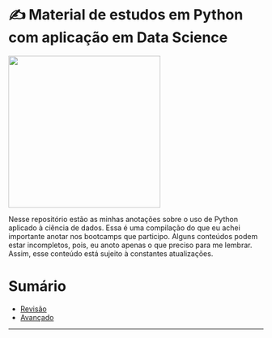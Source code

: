 # ✍️ Material de estudos em Python com aplicação em Data Science

<img width="300" src="https://i.gifer.com/X0Rf.gif">


Nesse repositório estão as minhas anotações sobre o uso de Python aplicado à ciência de dados. Essa é uma compilação do que eu achei importante anotar nos bootcamps que participo. Alguns conteúdos podem estar incompletos, pois, eu anoto apenas o que preciso para me lembrar. Assim, esse conteúdo está sujeito à constantes atualizações.

# Sumário

- [Revisão](./01-revisao-comandos-python.md)
- [Avançado](./02-avancado.md)

----------